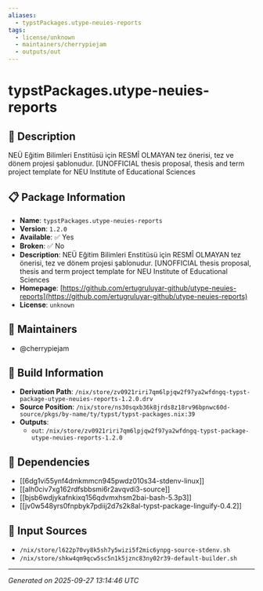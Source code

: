 ```yaml
---
aliases:
  - typstPackages.utype-neuies-reports
tags:
  - license/unknown
  - maintainers/cherrypiejam
  - outputs/out
---
```


# typstPackages.utype-neuies-reports

## 📝 Description

NEÜ Eğitim Bilimleri Enstitüsü için RESMÎ OLMAYAN tez önerisi, tez ve dönem projesi şablonudur. [UNOFFICIAL thesis proposal, thesis and term project template for NEU Institute of Educational Sciences

## 📋 Package Information

- **Name**: `typstPackages.utype-neuies-reports`
- **Version**: `1.2.0`
- **Available**: ✅ Yes
- **Broken**: ✅ No
- **Description**: NEÜ Eğitim Bilimleri Enstitüsü için RESMÎ OLMAYAN tez önerisi, tez ve dönem projesi şablonudur. [UNOFFICIAL thesis proposal, thesis and term project template for NEU Institute of Educational Sciences
- **Homepage**: [https://github.com/ertugruluyar-github/utype-neuies-reports](https://github.com/ertugruluyar-github/utype-neuies-reports)
- **License**: `unknown`
## 👥 Maintainers

- @cherrypiejam


## 🔧 Build Information

- **Derivation Path**: `/nix/store/zv0921riri7qm6lpjqw2f97ya2wfdngq-typst-package-utype-neuies-reports-1.2.0.drv`
- **Source Position**: `/nix/store/ns30sqxb36k8jrds8z18rv96bpnwc60d-source/pkgs/by-name/ty/typst/typst-packages.nix:39`
- **Outputs**:
  - `out`:  `/nix/store/zv0921riri7qm6lpjqw2f97ya2wfdngq-typst-package-utype-neuies-reports-1.2.0`

## 🔗 Dependencies

- [[6dg1vi55ynf4dmkmmcn945pwdz010s34-stdenv-linux]]
- [[alh0civ7xg162rdfsbbsmi6r2avqvdi3-source]]
- [[bjsb6wdjykafnkixq156qdvmxhsm2bai-bash-5.3p3]]
- [[jv0w548yrs0fnpbyk7pdiij2d7s2k8al-typst-package-linguify-0.4.2]]

## 📁 Input Sources

- `/nix/store/l622p70vy8k5sh7y5wizi5f2mic6ynpg-source-stdenv.sh`
- `/nix/store/shkw4qm9qcw5sc5n1k5jznc83ny02r39-default-builder.sh`

---
*Generated on 2025-09-27 13:14:46 UTC*
